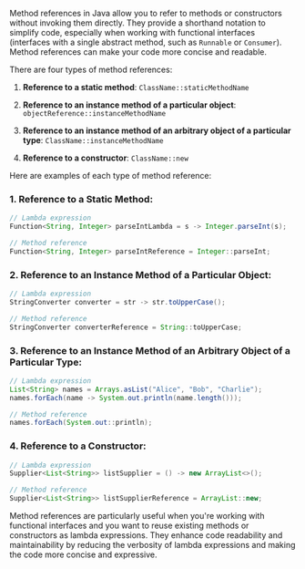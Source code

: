 Method references in Java allow you to refer to methods or constructors without invoking them directly. They provide a shorthand notation to simplify code, especially when working with functional interfaces (interfaces with a single abstract method, such as `Runnable` or `Consumer`). Method references can make your code more concise and readable.

There are four types of method references:

1. **Reference to a static method**: `ClassName::staticMethodName`

2. **Reference to an instance method of a particular object**: `objectReference::instanceMethodName`

3. **Reference to an instance method of an arbitrary object of a particular type**: `ClassName::instanceMethodName`

4. **Reference to a constructor**: `ClassName::new`

Here are examples of each type of method reference:

### 1. Reference to a Static Method:

```java
// Lambda expression
Function<String, Integer> parseIntLambda = s -> Integer.parseInt(s);

// Method reference
Function<String, Integer> parseIntReference = Integer::parseInt;
```

### 2. Reference to an Instance Method of a Particular Object:

```java
// Lambda expression
StringConverter converter = str -> str.toUpperCase();

// Method reference
StringConverter converterReference = String::toUpperCase;
```

### 3. Reference to an Instance Method of an Arbitrary Object of a Particular Type:

```java
// Lambda expression
List<String> names = Arrays.asList("Alice", "Bob", "Charlie");
names.forEach(name -> System.out.println(name.length()));

// Method reference
names.forEach(System.out::println);
```

### 4. Reference to a Constructor:

```java
// Lambda expression
Supplier<List<String>> listSupplier = () -> new ArrayList<>();

// Method reference
Supplier<List<String>> listSupplierReference = ArrayList::new;
```

Method references are particularly useful when you're working with functional interfaces and you want to reuse existing methods or constructors as lambda expressions. They enhance code readability and maintainability by reducing the verbosity of lambda expressions and making the code more concise and expressive.